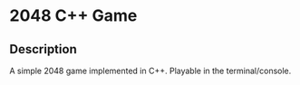 # 2048 C++ Game

## Description
A simple 2048 game implemented in C++. Playable in the terminal/console.
